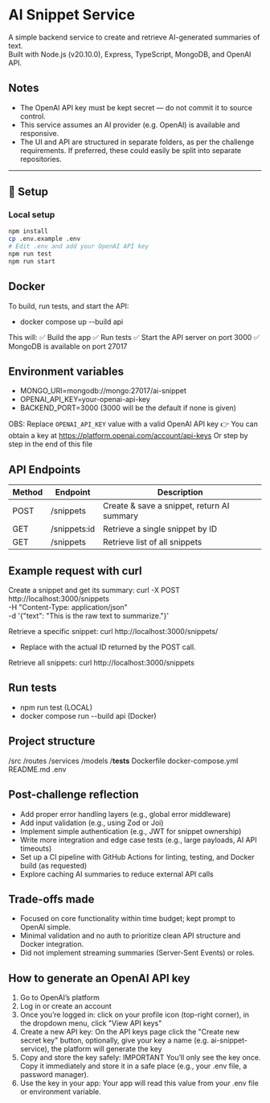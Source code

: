 # AI Snippet Service

A simple backend service to create and retrieve AI-generated summaries of text.  
Built with Node.js (v20.10.0), Express, TypeScript, MongoDB, and OpenAI API.

## Notes
- The OpenAI API key must be kept secret — do not commit it to source control.
- This service assumes an AI provider (e.g. OpenAI) is available and responsive.
- The UI and API are structured in separate folders, as per the challenge requirements. If preferred, these could easily be split into separate repositories.

---

## 🚀 Setup

### Local setup
```bash
npm install
cp .env.example .env
# Edit .env and add your OpenAI API key
npm run test
npm run start
```

## Docker
To build, run tests, and start the API:

- docker compose up --build api

This will:
✅ Build the app
✅ Run tests
✅ Start the API server on port 3000
✅ MongoDB is available on port 27017

## Environment variables
- MONGO_URI=mongodb://mongo:27017/ai-snippet
- OPENAI_API_KEY=your-openai-api-key
- BACKEND_PORT=3000 (3000 will be the default if none is given)

OBS: Replace `OPENAI_API_KEY` value with a valid OpenAI API key
👉 You can obtain a key at https://platform.openai.com/account/api-keys
Or step by step in the end of this file

## API Endpoints
| Method | Endpoint | Description |
| --- | --- | --- |
| POST | /snippets | Create & save a snippet, return AI summary |
| GET |  /snippets:id | Retrieve a single snippet by ID |
| GET | /snippets | Retrieve list of all snippets |

## Example request with curl
Create a snippet and get its summary:
curl -X POST http://localhost:3000/snippets \
  -H "Content-Type: application/json" \
  -d '{"text": "This is the raw text to summarize."}'

Retrieve a specific snippet:
curl http://localhost:3000/snippets/<snippet-id>
- Replace <snippet-id> with the actual ID returned by the POST call.

Retrieve all snippets:
curl http://localhost:3000/snippets

## Run tests
 - npm run test (LOCAL)
 - docker compose run --build api (Docker)

## Project structure

/src
  /routes
  /services
  /models
  /__tests__
Dockerfile
docker-compose.yml
README.md
.env

## Post-challenge reflection
- Add proper error handling layers (e.g., global error middleware)
- Add input validation (e.g., using Zod or Joi)
- Implement simple authentication (e.g., JWT for snippet ownership)
- Write more integration and edge case tests (e.g., large payloads, AI API timeouts)
- Set up a CI pipeline with GitHub Actions for linting, testing, and Docker build (as requested)
- Explore caching AI summaries to reduce external API calls

## Trade-offs made
- Focused on core functionality within time budget; kept prompt to OpenAI simple.
- Minimal validation and no auth to prioritize clean API structure and Docker integration.
- Did not implement streaming summaries (Server-Sent Events) or roles.

## How to generate an OpenAI API key
1) Go to OpenAI’s platform
2) Log in or create an account
3) Once you’re logged in: click on your profile icon (top-right corner), in the dropdown menu, click "View API keys"
4) Create a new API key: On the API keys page click the "Create new secret key" button, optionally, give your key a name (e.g. ai-snippet-service), the platform will generate the key
5) Copy and store the key safely: IMPORTANT You’ll only see the key once. Copy it immediately and store it in a safe place (e.g., your .env file, a password manager).
6) Use the key in your app: Your app will read this value from your .env file or environment variable.
